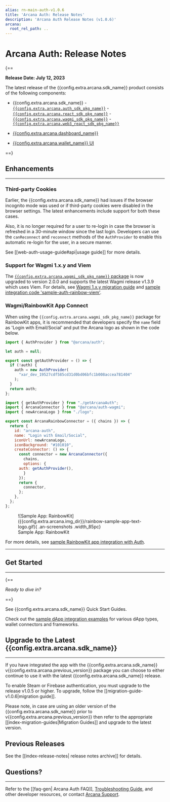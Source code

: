 ```yaml
---
alias: rn-main-auth-v1.0.6
title: 'Arcana Auth: Release Notes'
description: 'Arcana Auth Release Notes (v1.0.6)'
arcana:
  root_rel_path: ..
---
```


# Arcana Auth: Release Notes

{==

**Release Date: July 12, 2023**  

The latest release of the {{config.extra.arcana.sdk_name}} product consists of the following components:

* {{config.extra.arcana.sdk_name}}
      - [`{{config.extra.arcana.auth_sdk_pkg_name}}`](https://www.npmjs.com/package/@arcana/auth) 
      - [`{{config.extra.arcana.react_sdk_pkg_name}}`](https://www.npmjs.com/package/@arcana/auth-react)
      - [`{{config.extra.arcana.wagmi_sdk_pkg_name}}`](https://www.npmjs.com/package/@arcana/auth-wagmi) 
      - [`{{config.extra.arcana.web3_react_sdk_pkg_name}}`](https://www.npmjs.com/package/@arcana/auth-web3-react)
      
* [{{config.extra.arcana.dashboard_name}}](https://dashboard.arcana.network/)

* [{{config.extra.arcana.wallet_name}} UI](https://github.com/arcana-network/wallet-ui)

==}

## Enhancements
---

### Third-party Cookies

Earlier, the {{config.extra.arcana.sdk_name}} had issues if the browser incognito mode was used or if third-party cookies were disabled in the browser settings. The latest enhancements include support for both these cases.

Also, it is no longer required for a user to re-login in case the browser is refreshed in a 30-minute window since the last login. Developers can use the `canReconnect` and `reconnect` methods of the `AuthProvider` to enable this automatic re-login for the user, in a secure manner.

See [[web-auth-usage-guide#api|usage guide]] for more details.

### Support for Wagmi 1.x.y and Viem

The [`{{config.extra.arcana.wagmi_sdk_pkg_name}}` package](https://www.npmjs.com/package/@arcana/auth-wagmi) is now upgraded to version 2.0.0 and supports the latest Wagmi release v1.3.9 which uses Viem. For details, see [Wagmi 1.x.y migration guide](https://wagmi.sh/core/guides/migrate-from-v1-to-v2) and [sample integration code 'sample-auth-rainbow-viem'](https://github.com/arcana-network/auth-examples).

### Wagmi/RainbowKit App Connect

When using the `{{config.extra.arcana.wagmi_sdk_pkg_name}}` package for RainbowKit apps, it is recommended that developers specify the `name` field as 'Login with Email/Social' and put the Arcana logo as shown in the code below.

```js title="utils/getArcanaAuth.js" hl_lines="1 7-9"
import { AuthProvider } from "@arcana/auth";

let auth = null;

export const getAuthProvider = () => {
  if (!auth) {
    auth = new AuthProvider(
      "xar_dev_19527cdf585cd31d0bd06bfc1b008accea781404"
    );
  }
  return auth;
};

```

```js title="utils/wallet.js" hl_lines="1-3 8-9"
import { getAuthProvider } from "./getArcanaAuth";
import { ArcanaConnector } from "@arcana/auth-wagmi";
import { newArcanaLogo } from "./logo";

export const ArcanaRainbowConnector = ({ chains }) => {
  return {
    id: "arcana-auth",
    name: "Login with Email/Social",
    iconUrl: newArcanaLogo,
    iconBackground: "#101010",
    createConnector: () => {
      const connector = new ArcanaConnector({
        chains,
        options: {
	  auth: getAuthProvider(),
        }
      });
      return {
        connector,
      };
    },
  };
};

```
<figure markdown="span">
  ![Sample App: RainbowKit]({{config.extra.arcana.img_dir}}/rainbow-sample-app-text-logo.gif){ .an-screenshots .width_85pc}
  <figcaption>Sample App: RainbowKit</figcaption>
</figure>

For more details, see [sample RainbowKit app integration with Auth](https://github.com/arcana-network/auth-wagmi/tree/main/examples/rainbowkit-integration).


---

## Get Started

---

{==

*Ready to dive in?* 

==}

See {{config.extra.arcana.sdk_name}} Quick Start Guides. 

Check out the [sample dApp integration examples](https://github.com/arcana-network/auth-examples) for various dApp types, wallet connectors and frameworks.

## Upgrade to the Latest {{config.extra.arcana.sdk_name}} 

---

If you have integrated the app with the {{config.extra.arcana.sdk_name}} v{{config.extra.arcana.previous_version}} package you can choose to either continue to use it with the latest {{config.extra.arcana.sdk_name}} release.

To enable Steam or Firebase authentication, you must upgrade to the release v1.0.5 or higher. To upgrade, follow the [[migration-guide-v1.0.6|migration guide]].

Please note, in case are using an older version of the {{config.extra.arcana.sdk_name}} prior to v{{config.extra.arcana.previous_version}} then refer to the appropriate [[index-migration-guides|Migration Guides]] and upgrade to the latest version.

## Previous Releases

See the [[index-release-notes| release notes archive]] for details.

## Questions? 

---

Refer to the [[faq-gen| Arcana Auth FAQ]], [Troubleshooting Guide]({{page.meta.arcana.root_rel_path}}/troubleshooting.md), and other developer resources, or contact [Arcana Support]({{page.meta.arcana.root_rel_path}}/support/index.md).